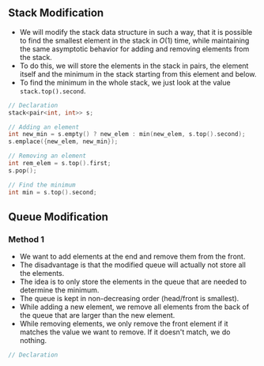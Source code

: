 ## Stack Modification
- We will modify the stack data structure in such a way, that it is possible to find the smallest element in the stack in $O(1)$ time, while maintaining the same asymptotic behavior for adding and removing elements from the stack.
- To do this, we will store the elements in the stack in pairs, the element itself and the minimum in the stack starting from this element and below.
- To find the minimum in the whole stack, we just look at the value `stack.top().second`.
```cpp
// Declaration
stack<pair<int, int>> s;

// Adding an element
int new_min = s.empty() ? new_elem : min(new_elem, s.top().second);
s.emplace({new_elem, new_min});

// Removing an element
int rem_elem = s.top().first;
s.pop();

// Find the minimum
int min = s.top().second;
```
## Queue Modification
### Method 1
- We want to add elements at the end and remove them from the front.
- The disadvantage is that the modified queue will actually not store all the elements.
- The idea is to only store the elements in the queue that are needed to determine the minimum.
- The queue is kept in non-decreasing order (head/front is smallest).
- While adding a new element, we remove all elements from the back of the queue that are larger than the new element.
- While removing elements, we only remove the front element if it matches the value we want to remove. If it doesn't match, we do nothing.
```cpp
// Declaration
```